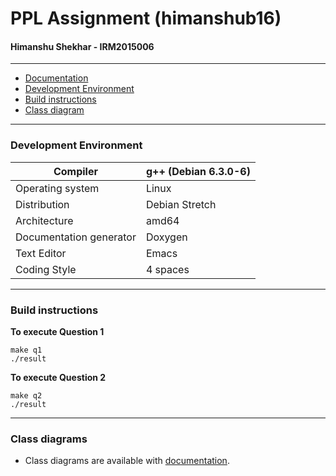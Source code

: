 # PPL Assignment (himanshub16)
#### Himanshu Shekhar - IRM2015006

---

* [Documentation](https://ppl-iiita.github.io/ppl-assignment-himanshub16/)
* [Development Environment](#development-environment)
* [Build instructions](#build-instructions)
* [Class diagram](#class-diagram)
---
### Development Environment
| Compiler | g++ (Debian 6.3.0-6) |
| --- | --- |
| Operating system | Linux |
| Distribution | Debian Stretch |
| Architecture | amd64 |
| Documentation generator | Doxygen |
| Text Editor | Emacs |
| Coding Style | 4 spaces |

---
### Build instructions
**To execute Question 1**
```
make q1
./result
```

**To execute Question 2**
```
make q2
./result
```
---

### Class diagrams
* Class diagrams are available with [documentation](https://ppl-iiita.github.io/ppl-assignment-himanshub16).
